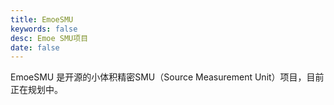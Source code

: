 ```yaml
---
title: EmoeSMU
keywords: false
desc: Emoe SMU项目
date: false
---
```


EmoeSMU 是开源的小体积精密SMU（Source Measurement Unit）项目，目前正在规划中。